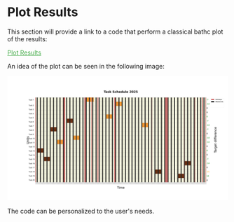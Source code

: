 # Plot Results

This section will provide a link to a code that perform a classical bathc plot of the results:
<p><a href="https://github.com/fsartore/Schedule_MIL_optimization_pyomo/blob/main/plot_results.py" target="_blank" style="color: #4CAF50;">Plot Results</a></p>

An idea of the plot can be seen in the following image:

![Plot example](../../Plot_image.png)


The code can be personalized to the user's needs.




